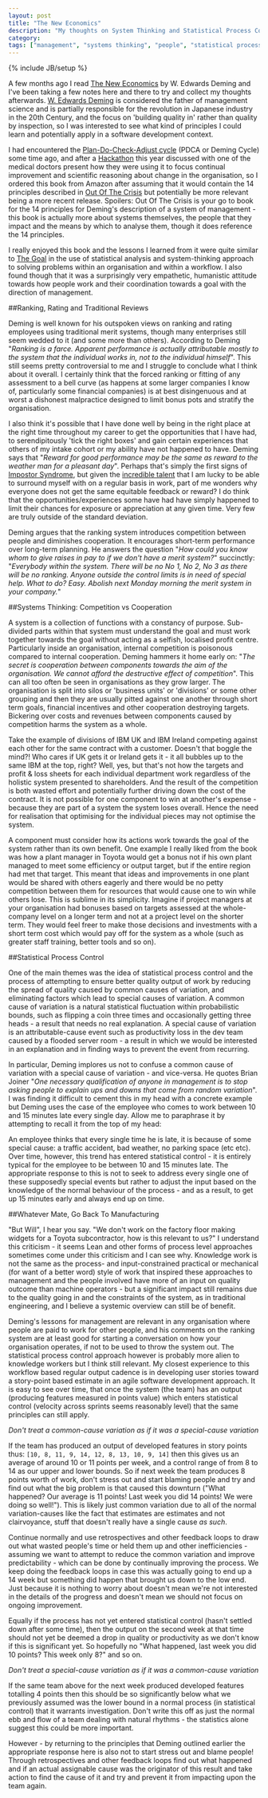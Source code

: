 ```yaml
---
layout: post
title: "The New Economics"
description: "My thoughts on System Thinking and Statistical Process Control applied in software development after reading W. Edward Deming's book"
category: 
tags: ["management", "systems thinking", "people", "statistical process control"]
---
```

{% include JB/setup %}


A few months ago I read [The New Economics](http://www.amazon.co.uk/dp/0262541165) by W. Edwards Deming and I've been taking a few notes here and there to try and collect my thoughts afterwards. [W. Edwards Deming](http://en.wikipedia.org/wiki/W._Edwards_Deming) is considered the father of management science and is partially responsible for the revolution in Japanese industry in the 20th Century, and the focus on 'building quality in' rather than quality by inspection, so I was interested to see what kind of principles I could learn and potentially apply in a software development context.

I had encountered the [Plan-Do-Check-Adjust cycle](http://en.wikipedia.org/wiki/PDCA) (PDCA or Deming Cycle) some time ago, and after a [Hackathon](http://www.nhshackday.com) this year discussed with one of the medical doctors present how they were using it to focus continual improvement and scientific reasoning about change in the organisation, so I ordered this book from Amazon after assuming that it would contain the 14 principles described in [Out Of The Crisis](http://www.amazon.co.uk/dp/0262541157) but potentially be more relevant being a more recent release. Spoilers: Out Of The Crisis is your go to book for the 14 principles for Deming's description of a system of management - this book is actually more about systems themselves, the people that they impact and the means by which to analyse them, though it does reference the 14 principles.

I really enjoyed this book and the lessons I learned from it were quite similar to [The Goal](http://www.amazon.co.uk/dp/0566086654) in the use of statistical analysis and system-thinking approach to solving problems within an organisation and within a workflow. I also found though that it was a surprisingly very empathetic, humanistic attitude towards how people work and their coordination towards a goal with the direction of management.  




##Ranking, Rating and Traditional Reviews

Deming is well known for his outspoken views on ranking and rating employees using traditional merit systems, though many enterprises still seem wedded to it (and some more than others). According to Deming "*Ranking is a farce. Apparent performance is actually attributable mostly to the system that the individual works in, not to the individual himself*". This still seems pretty controversial to me and I struggle to conclude what I think about it overall. I certainly think that the forced ranking or fitting of any assessment to a bell curve (as happens at some larger companies I know of, particularly some financial companies) is at best disingenuous and at worst a dishonest malpractice designed to limit bonus pots and stratify the organisation. 

I also think it's possible that I have done well by being in the right place at the right time throughout my career to get the opportunities that I have had, to serendipitously 'tick the right boxes' and gain certain experiences that others of my intake cohort or my ability have not happened to have. Deming says that "*Reward for good performance may be the same as reward to the weather man for a pleasant day*". Perhaps that's simply the first signs of [Impostor Syndrome](http://en.wikipedia.org/wiki/Impostor_syndrome), but given the [incredible talent](http://www.kainos.com) that I am lucky to be able to surround myself with on a regular basis in work, part of me wonders why everyone does not get the same equitable feedback or reward? I do think that the opportunities/experiences some have had have simply happened to limit their chances for exposure or appreciation at any given time. Very few are truly outside of the standard deviation.

Deming argues that the ranking system introduces competition between people and diminishes cooperation. It encourages short-term performance over long-term planning. He answers the question "*How could you know whom to give raises in pay to if we don't have a merit system?*" succinctly: "*Everybody within the system. There will be no No 1, No 2, No 3  as there will be no ranking. Anyone outside the control limits is in need of special help. What to do? Easy. Abolish next Monday morning the merit system in your company.*"  




##Systems Thinking: Competition vs Cooperation

A system is a collection of functions with a constancy of purpose. Sub-divided parts within that system must understand the goal and must work together towards the goal without acting as a selfish, localised profit centre. Particularly inside an organisation, internal competition is poisonous compared to internal cooperation. Deming hammers it home early on: "*The secret is cooperation between components towards the aim of the organisation. We cannot afford the destructive effect of competition*". This can all too often be seen in organisations as they grow larger. The organisation is split into silos or 'business units' or 'divisions' or some other grouping and then they are usually pitted against one another through short term goals, financial incentives and other cooperation destroying targets. Bickering over costs and revenues between components caused by competition harms the system as a whole. 

Take the example of divisions of IBM UK and IBM Ireland competing against each other for the same contract with a customer. Doesn't that boggle the mind?! Who cares if UK gets it or Ireland gets it - it all bubbles up to the same IBM at the top, right? Well, yes, but that's not how the targets and profit & loss sheets for each individual department work regardless of the holistic system presented to shareholders. And the result of the competition is both wasted effort and potentially further driving down the cost of the contract. It is not possible for one component to win at another's expense - because they are part of a system the system loses overall. Hence the need for realisation that optimising for the individual pieces may not optimise the system. 

A component must consider how its actions work towards the goal of the system rather than its own benefit. One example I really liked from the book was how a plant manager in Toyota would get a bonus not if his own plant managed to meet some efficiency or output target, but if the entire region had met that target. This meant that ideas and improvements in one plant would be shared with others eagerly and there would be no petty competition between them for resources that would cause one to win while others lose. This is sublime in its simplicity. Imagine if project managers at your organisation had bonuses based on targets assessed at the whole-company level on a longer term and not at a project level on the shorter term. They would feel freer to make those decisions and investments with a short term cost which would pay off for the system as a whole (such as greater staff training, better tools and so on).  




##Statistical Process Control

One of the main themes was the idea of statistical process control and the process of attempting to ensure better quality output of work by reducing the spread of quality caused by common causes of variation, and eliminating factors which lead to special causes of variation. A common cause of variation is a natural statistical fluctuation within probabilistic bounds, such as flipping a coin three times and occasionally getting three heads - a result that needs no real explanation. A special cause of variation is an attributable-cause event such as productivity loss in the dev team caused by a flooded server room - a result in which we would be interested in an explanation and in finding ways to prevent the event from recurring.

In particular, Deming implores us not to confuse a common cause of variation with a special cause of variation - and vice-versa. He quotes Brian Joiner "*One necessary qualification of anyone in management is to stop asking people to explain ups and downs that come from random variation*". I was finding it difficult to cement this in my head with a concrete example but Deming uses the case of the employee who comes to work between 10 and 15 minutes late every single day. Allow me to paraphrase it by attempting to recall it from the top of my head: 

An employee thinks that every single time he is late, it is because of some special cause: a traffic accident, bad weather, no parking space (etc etc). Over time, however, this trend has entered statistical control - it is entirely typical for the employee to be between 10 and 15 minutes late. The appropriate response to this is not to seek to address every single one of these supposedly special events but rather to adjust the input based on the knowledge of the normal behaviour of the process - and as a result, to get up 15 minutes early and always end up on time.  




##Whatever Mate, Go Back To Manufacturing

"But Will", I hear you say. "We don't work on the factory floor making widgets for a Toyota subcontractor, how is this relevant to us?" I understand this criticism - it seems Lean and other forms of process level approaches sometimes come under this criticism and I can see why. Knowledge work is not the same as the process- and input-constrained practical or mechanical (for want of a better word) style of work that inspired these approaches to management and the people involved have more of an input on quality outcome than machine operators - but a significant impact still remains due to the quality going in and the constraints of the system, as in traditional engineering, and I believe a systemic overview can still be of benefit. 

Deming's lessons for management are relevant in any organisation where people are paid to work for other people, and his comments on the ranking system are at least good for starting a conversation on how your organisation operates, if not to be used to throw the system out. The statistical process control approach however is probably more alien to knowledge workers but I think still relevant. My closest experience to this workflow based regular output cadence is in developing user stories toward a story-point based estimate in an agile software development approach. It is easy to see over time, that once the system (the team) has an output (producing features measured in points value) which enters statistical control (velocity across sprints seems reasonably level) that the same principles can still apply.

*Don't treat a common-cause variation as if it was a special-cause variation*

If the team has produced an output of developed features in story points thus: `[10, 8, 11, 9, 14, 12, 8, 13, 10, 9, 14]` then this gives us an average of around 10 or 11 points per week, and a control range of from 8 to 14 as our upper and lower bounds. So if next week the team produces 8 points worth of work, don't stress out and start blaming people and try and find out what the big problem is that caused this downturn ("What happened? Our average is 11 points! Last week you did 14 points! We were doing so well!"). This is likely just common variation due to all of the normal variation-causes like the fact that estimates are estimates and not clairvoyance, stuff that doesn't really have a single cause *as such*. 

Continue normally and use retrospectives and other feedback loops to draw out what wasted people's time or held them up and other inefficiencies - assuming we want to attempt to reduce the common variation and improve predictability - which can be done by continually improving the process. We keep doing the feedback loops in case this was actually going to end up a 14 week but something did happen that brought us down to the low end. Just because it is nothing to worry about doesn't mean we're not interested in the details of the progress and doesn't mean we should not focus on ongoing improvement.

Equally if the process has not yet entered statistical control (hasn't settled down after some time), then the output on the second week at that time should not yet be deemed a drop in quality or productivity as we don't know if this is significant yet. So hopefully no "What happened, last week you did 10 points? This week only 8?" and so on.

*Don't treat a special-cause variation as if it was a common-cause variation*

If the same team above for the next week produced developed features totalling 4 points then this should be so significantly below what we previously assumed was the lower bound in a normal process (in statistical control) that it warrants investigation. Don't write this off as just the normal ebb and flow of a team dealing with natural rhythms - the statistics alone suggest this could be more important. 

However - by returning to the principles that Deming outlined earlier the appropriate response here is also not to start stress out and blame people! Through retrospectives and other feedback loops find out what happened and if an actual assignable cause was the originator of this result and take action to find the cause of it and try and prevent it from impacting upon the team again.  



